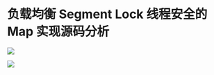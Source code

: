 # 负载均衡 Segment Lock 线程安全的 Map 实现源码分析


![](https://ob6mci30g.qnssl.com/Blog/ArticleImage/Types-of-Load-Balancing.gif)



![](http://upload-images.jianshu.io/upload_images/1194012-34a09585099fe196.jpg?imageMogr2/auto-orient/strip%7CimageView2/2/w/1240)
